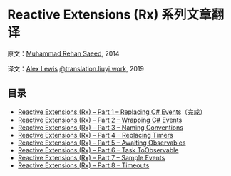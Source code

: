# Reactive Extensions (Rx) 系列文章翻译

原文：[Muhammad Rehan Saeed](https://rehansaeed.com/), 2014

译文：[Alex Lewis](https://alexinea.com) [@translation.liuyi.work](https://translation.liuyi.work/reactive-extensions-rehansaeed2014), 2019

## 目录

- [Reactive Extensions (Rx) – Part 1 – Replacing C# Events](/docs/1/README.md)（完成）
- [Reactive Extensions (Rx) – Part 2 – Wrapping C# Events](/docs/2/README.md)
- [Reactive Extensions (Rx) – Part 3 – Naming Conventions](/docs/3/README.md)
- [Reactive Extensions (Rx) – Part 4 – Replacing Timers](/docs/4/README.md)
- [Reactive Extensions (Rx) – Part 5 – Awaiting Observables](/docs/5/README.md)
- [Reactive Extensions (Rx) – Part 6 – Task ToObservable](/docs/6/README.md)
- [Reactive Extensions (Rx) – Part 7 – Sample Events](/docs/7/README.md)
- [Reactive Extensions (Rx) – Part 8 – Timeouts](/docs/8/README.md)
